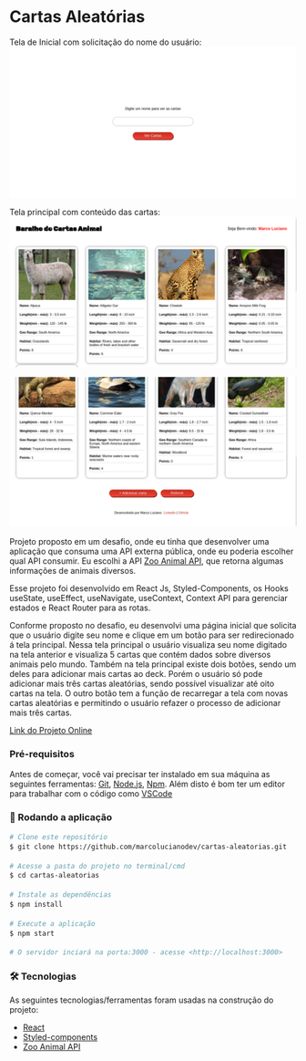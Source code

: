 # Cartas Aleatórias

Tela de Inicial com solicitação do nome do usuário:
[![Preview Image](https://github.com/marcolucianodev/cartas-aleatorias/blob/master/public/screen-cartas-aleatorias1.png)](https://app-advice-generator.netlify.app/)

Tela principal com conteúdo das cartas:
[![Preview Image](https://github.com/marcolucianodev/cartas-aleatorias/blob/master/public/screen-cartas-aleatorias2.png)](https://app-advice-generator.netlify.app/)

[![Preview Image](https://github.com/marcolucianodev/cartas-aleatorias/blob/master/public/screen-cartas-aleatorias3.png)](https://app-advice-generator.netlify.app/)

Projeto proposto em um desafio, onde eu tinha que desenvolver uma aplicação que consuma uma API externa pública, onde eu poderia escolher qual API consumir. Eu escolhi a API [Zoo Animal API](https://zoo-animal-api.herokuapp.com/), que retorna algumas informações de animais diversos.

Esse projeto foi desenvolvido em React Js, Styled-Components, os Hooks useState, useEffect, useNavigate, useContext, Context API para gerenciar estados e React Router para as rotas.

Conforme proposto no desafio, eu desenvolvi uma página inicial que solicita que o usuário digite seu nome e clique em um botão para ser redirecionado á tela principal. Nessa tela principal o usuário visualiza seu nome digitado na tela anterior e visualiza 5 cartas que contém dados sobre diversos animais pelo mundo. Também na tela principal existe dois botões, sendo um deles para adicionar mais cartas ao deck. Porém o usuário só pode adicionar mais três cartas aleatórias, sendo possível visualizar até oito cartas na tela. O outro botão tem a função de recarregar a tela com novas cartas aleatórias e permitindo o usuário refazer o processo de adicionar mais três cartas.

[Link do Projeto Online](https://app-advice-generator.netlify.app/)

### Pré-requisitos

Antes de começar, você vai precisar ter instalado em sua máquina as seguintes ferramentas:
[Git](https://git-scm.com), [Node.js](https://nodejs.org/en/), [Npm](https://www.npmjs.com/). 
Além disto é bom ter um editor para trabalhar com o código como [VSCode](https://code.visualstudio.com/)

### 🎲 Rodando a aplicação

```bash
# Clone este repositório
$ git clone https://github.com/marcolucianodev/cartas-aleatorias.git

# Acesse a pasta do projeto no terminal/cmd
$ cd cartas-aleatorias

# Instale as dependências
$ npm install

# Execute a aplicação
$ npm start

# O servidor inciará na porta:3000 - acesse <http://localhost:3000>
```

### 🛠 Tecnologias

As seguintes tecnologias/ferramentas foram usadas na construção do projeto:

- [React](https://pt-br.reactjs.org/)
- [Styled-components](https://styled-components.com/)
- [Zoo Animal API](https://zoo-animal-api.herokuapp.com/)

